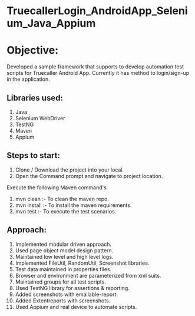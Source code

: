 # TruecallerLogin_AndroidApp_Selenium_Java_Appium

# Objective:
Developed a sample framework that supports to develop automation test scripts for Truecaller Android App. Currently it has method to login/sign-up in the application.

## Libraries used:
  1. Java
  2. Selenium WebDriver
  3. TestNG
  4. Maven
  5. Appium
  
## Steps to start:
  1. Clone / Download the project into your local.
  2. Open the Command prompt and navigate to project location.
  
  Execute the following Maven command's
  1. mvn clean :- To clean the maven repo.
  2. mvn install :- To install the maven requirements.
  3. mvn test :- To execute the test scenarios.

## Approach:
  1. Implemented modular driven approach.
  2. Used page object model design pattern.
  3. Maintained low level and high level logs.
  4. Implemented FileUtil, RandomUtil, Screenshot libraries.
  5. Test data maintained in properties files.
  6. Browser and environment are parameterized from xml suits.
  7. Maintained groups for all test scripts.
  8. Used TestNG library for assertions & reporting.
  9. Added screenshots with emailable-report.
  10. Added Extentreports with screenshots.
  11. Used Appium and real device to automate scripts.
